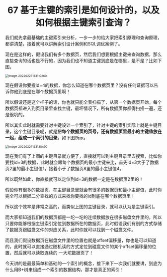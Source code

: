 <h1 align="center">67 基于主键的索引是如何设计的，以及如何根据主键索引查询？</h1>



我们就先拿最基础的主键索引来分析，一步一步的给大家把索引原理和查询原理，都讲清楚，接着就可以讲解索引设计案例和SQL调优案例了。

现在是这样的，假设我们有多个数据页，然后我们想要根据主键来查询数据，那么直接查询的话也是不行的，因为我们也不知道主键到底是在哪里，是不是？比如下图，

<img src="https://gitee.com/LastedMemory/studyimages/raw/master/img/mysql/64-108/image-20220227153110260.png" alt="image-20220227153110260" style="zoom:67%;" />

现在假设你要搜id=4的数据，你怎么知道在哪个数据页里？没有任何证据可以告诉你他到底是在哪个数据页里啊！

所以假设还是这个样子的话，你也就只能全表扫描了，从第一个数据页开始，每个数据页都进入到页目录里查找主键，最坏情况下，所有数据页你都得扫描一遍，还是很坑的。

所以其实此时就需要针对主键设计一个索引了，针对主键的索引实际上就是主键目录，这个主键目录呢，就是把**每个数据页的页号，还有数据页里最小的主键值放在一起，组成一个索引的目录**，如下图所示。

<img src="https://gitee.com/LastedMemory/studyimages/raw/master/img/mysql/64-108/image-20220227153138490.png" alt="image-20220227153138490" style="zoom:67%;" />

现在我们有了上图的主键目录就方便了，直接就可以到主键目录里去搜索，比如你要找id=3的数据，此时就会跟每个数据页的最小主键来比，首先id=3大于了数据页2里的最小主键值1，接着小于了数据页8里的最小主键值4。

所以既然如此，你直接就可以定位到id=3的数据一定是在数据页2里的！

假设你有很多的数据页，在主键目录里就会有很多的数据页和最小主键值，此时你完全可以根据二分查找的方式来找你要找的id到底在哪个数据页里！

所以这个效率是非常之高的，而类似上图的主键目录，就可以认为是主键索引。

而大家都知道我们的数据页都是一坨一坨的连续数据放在很多磁盘文件里的，所以只要你能够根据主键索引定位到数据所在的数据页，此时假设我们有别的方式存储了数据页跟磁盘文件的对应关系，此时你就可以找到一个磁盘文件。

而且我们假设数据页在磁盘文件里的位置也就是offset偏移量，你也是可以知道的，此时就可以直接通过随机读的方式定位到磁盘文件的某个offset偏移量的位置，然后就可以读取连续的 一大坨数据页了！

今天讲的是最最简单和基础的一个索引的概念，接下来下一次我们就要讲，到底为什么用B+树来组成一个索引的数据结构，那才是真正的索引！

